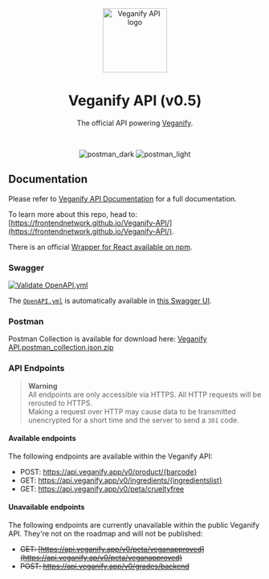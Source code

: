 <div align="center">
<img src="https://user-images.githubusercontent.com/4144601/221289921-b5437f01-7b5c-415a-afd5-d49b926a9217.svg" alt="Veganify API logo" width="128">

# Veganify API (v0.5)

The official API powering [Veganify](https://github.com/frontendnetwork/veganify).

<br />

![postman_dark](https://user-images.githubusercontent.com/4144601/232414583-466b133f-ef98-457b-a478-88f53e2e91cd.png#gh-dark-mode-only)
![postman_light](https://user-images.githubusercontent.com/4144601/232414600-76809abb-9ace-4801-8787-e116526da4e1.png#gh-light-mode-only)

</div>

## Documentation

Please refer to [Veganify API Documentation](https://frontendnet.work/veganify-api) for a full documentation.

To learn more about this repo, head to: [https://frontendnetwork.github.io/Veganify-API/](https://frontendnetwork.github.io/Veganify-API/).

There is an official [Wrapper for React available on npm](https://www.npmjs.com/package/@frontendnetwork/veganify).

### Swagger

[![Validate OpenAPI.yml](https://github.com/frontendnetwork/veganify-API/actions/workflows/validate.yml/badge.svg)](https://github.com/JokeNetwork/Veganify-API/actions/workflows/validate.yml)

The [`OpenAPI.yml`](https://github.com/frontendnetwork/Veganify-API/blob/main/OpenAPI.yaml) is automatically available in [this Swagger UI](https://staging.api.veganify.app/api-docs).

### Postman

Postman Collection is available for download here: [Veganify API.postman_collection.json.zip](https://github.com/frontendnetwork/Veganify-API/files/11247406/VeganCheck.API.postman_collection.json.zip)

### API Endpoints

> **Warning** <br />
> All endpoints are only accessible via HTTPS. All HTTP requests will be rerouted to HTTPS.<br />
> Making a request over HTTP may cause data to be transmitted unencrypted for a short time and the server to send a `301` code.

#### Available endpoints

The following endpoints are available within the Veganify API:

- POST: <https://api.veganify.app/v0/product/{barcode}>
- GET: <https://api.veganify.app/v0/ingredients/{ingredientslist}>
- GET: <https://api.veganify.app/v0/peta/crueltyfree>

#### Unavailable endpoints

The following endpoints are currently unavailable within the public Veganify API. They're not on the roadmap and will not be published:

- <del>GET: [https://api.veganify.app/v0/peta/veganapproved](https://api.veganify.ap/v0/peta/veganapproved)</del>
- <del>POST: <https://api.veganify.app/v0/grades/backend></del>
